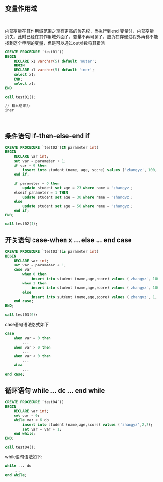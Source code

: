 
## 变量作用域

<br/>

内部变量在其作用域范围之享有更高的优先权，当执行到end 变量时，内部变量消失，此时已经在其作用域外面了，变量不再可见了，应为在存储过程外再也不能找到这个申明的变量，但是可以通过out参数将其指派

```sql
CREATE PROCEDURE `test01`()
BEGIN
    DECLARE x1 varchar(5) default 'outer';
    BEGIN
	DECLARE x1 varchar(5) default 'iner';
	select x1;
    END;
    select x1;
END

call test01();

// 输出结果为
iner
```

<br/>

## 条件语句 if-then-else-end if

```sql
CREATE PROCEDURE `test02`(IN parameter int)
BEGIN
    DECLARE var int;
    set var = parameter + 1;
    if var = 0 then
        insert into student (name, age, score) values ('zhangyz', 100, 100);
    end if;
    
    if parameter = 0 then
        update student set age = 23 where name = 'zhangyz';
    elseif parameter = 1 THEN
        update student set age = 30 where name = 'zhangyz';
    else 
        update student set age = 50 where name = 'zhangyz';
    end if;
END;

call test02(1);
```

## 开关语句 case-when x ... else ... end case

```sql
CREATE PROCEDURE `test03`(in parameter int)
BEGIN
    DECLARE var int;
    set var = parameter + 1;
    case var
        when 0 then 
            insert into student (name,age,score) values ('zhangyz', 100, 100);
        when 1 then 
            insert into student (name,age,score) values ('zhangyz', 100, 100);
        else
            insert into sutdent (name,age,score) values ('zhangyz', 1, 1);
    end case;
END;

call test03(0);
```

case语句语法格式如下

```sql
case
    when var = 0 then
        ...
    when var > 0 then
        ...
    when var < 0 then
        ...
    else
        ...
end case;
```

## 循环语句 while ... do ... end while

```sql
CREATE PROCEDURE `test04`()
BEGIN
    DECLARE var int;
    set var = 0;
    while var < 6 do
        insert into student (name,age,score) values ('zhangyz',2,2);
        set var = var + 1;
    end while;
END;

call test04();
```

while语句语法如下:

```sql
while ... do
    ...
end while;
```
